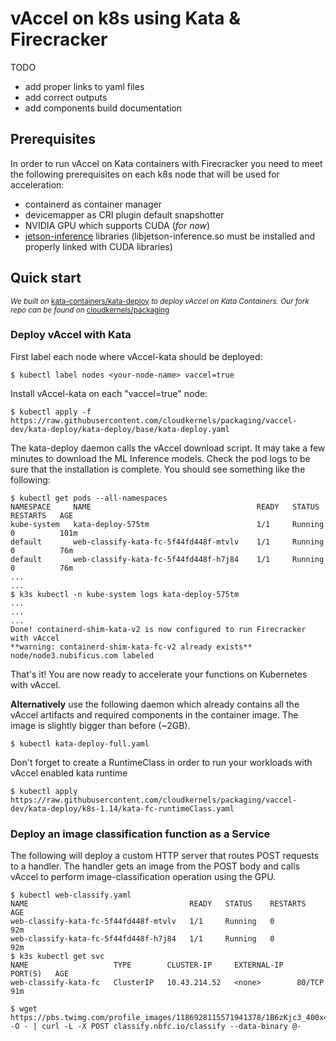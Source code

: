 # vAccel on k8s using Kata & Firecracker

TODO
- add proper links to yaml files
- add correct outputs
- add components build documentation

## Prerequisites

In order to run vAccel on Kata containers with Firecracker you need to meet the following prerequisites on each k8s node that will be used for acceleration:

- containerd as container manager
- devicemapper as CRI plugin default snapshotter
- NVIDIA GPU which supports CUDA (*for now*)
- [jetson-inference](https://github.com/dusty-nv/jetson-inference) libraries (libjetson-inference.so must be installed and properly linked with CUDA libraries)


## Quick start
<sup>*We built on* [kata-containers/kata-deploy](https://github.com/kata-containers/packaging/tree/master/kata-deploy) *to deploy vAccel on Kata Containers. Our fork repo can be found on* [cloudkernels/packaging](https://github.com/cloudkernels/packaging/tree/vaccel-dev)</sub>

### Deploy vAccel with Kata

First label each node where vAccel-kata should be deployed:

```
$ kubectl label nodes <your-node-name> vaccel=true
```

Install vAccel-kata on each "vaccel=true" node:

```
$ kubectl apply -f https://raw.githubusercontent.com/cloudkernels/packaging/vaccel-dev/kata-deploy/kata-deploy/base/kata-deploy.yaml 
```

The kata-deploy daemon calls the vAccel download script. It may take a few minutes to download the ML Inference models.
Check the pod logs to be sure that the installation is complete. You should see something like the following:

```
$ kubectl get pods --all-namespaces
NAMESPACE     NAME                                     READY   STATUS      RESTARTS   AGE
kube-system   kata-deploy-575tm                        1/1     Running     0          101m
default       web-classify-kata-fc-5f44fd448f-mtvlv    1/1     Running     0          76m
default       web-classify-kata-fc-5f44fd448f-h7j84    1/1     Running     0          76m
...
...
$ k3s kubectl -n kube-system logs kata-deploy-575tm
...
...
...
Done! containerd-shim-kata-v2 is now configured to run Firecracker with vAccel
**warning: containerd-shim-kata-fc-v2 already exists**
node/node3.nubificus.com labeled
```
That's it! You are now ready to accelerate your functions on Kubernetes with vAccel.

**Alternatively** use the following daemon which already contains all the vAccel artifacts and required components in the container image. The image is slightly bigger than before (~2GB).

```
$ kubectl kata-deploy-full.yaml
```


Don't forget to create a RuntimeClass in order to run your workloads with vAccel enabled kata runtime

```
$ kubectl apply https://raw.githubusercontent.com/cloudkernels/packaging/vaccel-dev/kata-deploy/k8s-1.14/kata-fc-runtimeClass.yaml
```

### Deploy an image classification function as a Service

The following will deploy a custom HTTP server that routes POST requests to a handler. The handler gets an image from the POST body and calls vAccel to perform image-classification operation using the GPU.

```
$ kubectl web-classify.yaml
NAME                                    READY   STATUS    RESTARTS   AGE
web-classify-kata-fc-5f44fd448f-mtvlv   1/1     Running   0          92m
web-classify-kata-fc-5f44fd448f-h7j84   1/1     Running   0          92m
$ k3s kubectl get svc                  
NAME                   TYPE        CLUSTER-IP     EXTERNAL-IP   PORT(S)   AGE
web-classify-kata-fc   ClusterIP   10.43.214.52   <none>        80/TCP    91m

$ wget https://pbs.twimg.com/profile_images/1186928115571941378/1B6zKjc3_400x400.jpg -O - | curl -L -X POST classify.nbfc.io/classify --data-binary @-
```
